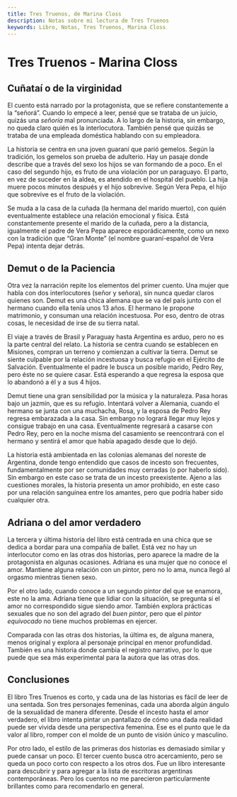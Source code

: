 ```yaml
---
title: Tres Truenos, de Marina Closs
description: Notas sobre mi lectura de Tres Truenos
keywords: Libro, Notas, Tres Truenos, Marina Closs
---
```

# Tres Truenos - Marina Closs

## Cuñataí o de la virginidad
 
El cuento está narrado por la protagonista, que se refiere constantemente a la “señorá”. Cuando lo empecé a leer, pensé que se trataba de un juicio, quizás una *señoría* mal pronunciada. A lo largo de la historia, sin embargo, no queda claro quién es la interlocutora. También pensé que quizás se trataba de una empleada doméstica hablando con su empleadora. 
 
La historia se centra en una joven guaraní que parió gemelos. Según la tradición, los gemelos son prueba de adulterio. Hay un pasaje donde describe que a través del sexo los hijos se van formando de a poco. En el caso del segundo hijo, es fruto de una violación por un paraguayo. El parto, en vez de suceder en la aldea, es atendido en el hospital del pueblo. La hija muere pocos minutos después y el hijo sobrevive. Según Vera Pepa, el hijo que sobrevive es el fruto de la violación. 

Se muda a la casa de la cuñada (la hermana del marido muerto), con quién eventualmente establece una relación emocional y física. Está constantemente presente el marido de la cuñada, pero a la distancia, igualmente el padre de Vera Pepa aparece esporádicamente, como un nexo con la tradición que “Gran Monte” (el nombre guaraní-español de Vera Pepa) intenta dejar detrás. 

## Demut o de la Paciencia
Otra vez la narración repite los elementos del primer cuento. Una mujer que habla con dos interlocutores (señor y señora), sin nunca quedar claros quienes son. Demut es una chica alemana que se va del país junto con el hermano cuando ella tenía unos 13 años. El hermano le propone matrimonio, y consuman una relación incestuosa. Por eso, dentro de otras cosas, le necesidad de irse de su tierra natal. 

El viaje a través de Brasil y Paraguay hasta Argentina es arduo, pero no es la parte central del relato. La historia se centra cuando se establecen en Misiones, compran un terreno y comienzan a cultivar la tierra. Demut se siente culpable por la relación incestuosa y busca refugio en el Ejército de Salvación. Eventualmente el padre le busca un posible marido, Pedro Rey, pero éste no se quiere casar. Está esperando a que regresa la esposa que lo abandonó a él y a sus 4 hijos. 

Demut tiene una gran sensibilidad por la música y la naturaleza. Pasa horas bajo un jazmín, que es su refugio. Intentará volver a Alemania, cuando el hermano se junta con una muchacha, Rosa, y la esposa de Pedro Rey regresa embarazada a la casa. Sin embargo no logrará llegar muy lejos y consigue trabajo en una casa. Eventualmente regresará a casarse con Pedro Rey, pero en la noche misma del casamiento se reencontrará con el hermano y sentirá el amor que había apagado desde que lo dejó. 

La historia está ambientada en las colonias alemanas del noreste de Argentina, donde tengo entendido que casos de incesto son frecuentes, fundamentalmente por ser comunidades muy cerradas (o por haberlo sido). Sin embargo en este caso se trata de un incesto preexistente. Ajeno a las cuestiones morales, la historia presenta un amor prohibido, en este caso por una relación sanguínea entre los amantes, pero que podría haber sido cualquier otra. 


## Adriana o del amor verdadero
La tercera y última historia del libro está centrada en una chica que se dedica a bordar para una compañía de ballet. Está vez no hay un interlocutor como en las otras dos historias, pero aparece la madre de la protagonista en algunas ocasiones. Adriana es una mujer que no conoce el amor. Mantiene alguna relación con un pintor, pero no lo ama, nunca llegó al orgasmo mientras tienen sexo. 

Por el otro lado, cuando conoce a un segundo pintor del que se enamora, este no la ama. Adriana tiene que lidiar con la situación, se pregunta si el amor no correspondido sigue siendo amor. También explora prácticas sexuales que no son del agrado del *buen pintor*, pero que el *pintor equivocado* no tiene muchos problemas en ejercer. 

Comparada con las otras dos historias, la última es, de alguna manera, menos original y explora al personaje principal en menor profundidad. También es una historia donde cambia el registro narrativo, por lo que puede que sea más experimental para la autora que las otras dos. 

## Conclusiones
El libro Tres Truenos es corto, y cada una de las historias es fácil de leer de una sentada. Son tres personajes femeninas, cada una aborda algún ángulo de la sexualidad de manera diferente. Desde el incesto hasta el amor verdadero, el libro intenta pintar un pantallazo de cómo una dada realidad puede ser vivida desde una perspectiva femenina. Ese es el punto que le da valor al libro, romper con el molde de un punto de visión único y masculino. 

Por otro lado, el estilo de las primeras dos historias es demasiado similar y puede cansar un poco. El tercer cuento busca otro acercamiento, pero se queda un poco corto con respecto a los otros dos. Fue un libro interesante para descubrir y para agregar a la lista de escritoras argentinas contemporáneas. Pero los cuentos no me parecieron particularmente brillantes como para recomendarlo en general. 